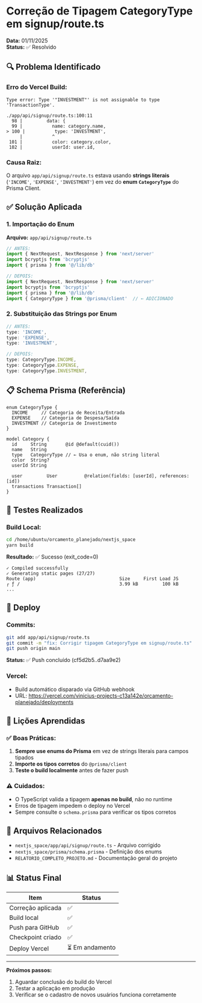 
# Correção de Tipagem CategoryType em signup/route.ts

**Data:** 01/11/2025  
**Status:** ✅ Resolvido

## 🔍 Problema Identificado

### Erro do Vercel Build:
```
Type error: Type '"INVESTMENT"' is not assignable to type 'TransactionType'.

./app/api/signup/route.ts:100:11
  98 |         data: {
  99 |           name: category.name,
> 100 |           type: 'INVESTMENT',
     |           ^
 101 |           color: category.color,
 102 |           userId: user.id,
```

### Causa Raiz:
O arquivo `app/api/signup/route.ts` estava usando **strings literais** (`'INCOME'`, `'EXPENSE'`, `'INVESTMENT'`) em vez do **enum `CategoryType`** do Prisma Client.

## ✅ Solução Aplicada

### 1. Importação do Enum
**Arquivo:** `app/api/signup/route.ts`

```typescript
// ANTES:
import { NextRequest, NextResponse } from 'next/server'
import bcryptjs from 'bcryptjs'
import { prisma } from '@/lib/db'

// DEPOIS:
import { NextRequest, NextResponse } from 'next/server'
import bcryptjs from 'bcryptjs'
import { prisma } from '@/lib/db'
import { CategoryType } from '@prisma/client'  // ← ADICIONADO
```

### 2. Substituição das Strings por Enum

```typescript
// ANTES:
type: 'INCOME',
type: 'EXPENSE',
type: 'INVESTMENT',

// DEPOIS:
type: CategoryType.INCOME,
type: CategoryType.EXPENSE,
type: CategoryType.INVESTMENT,
```

## 📋 Schema Prisma (Referência)

```prisma
enum CategoryType {
  INCOME     // Categoria de Receita/Entrada
  EXPENSE    // Categoria de Despesa/Saída
  INVESTMENT // Categoria de Investimento
}

model Category {
  id     String       @id @default(cuid())
  name   String
  type   CategoryType // ← Usa o enum, não string literal
  color  String?
  userId String
  
  user         User          @relation(fields: [userId], references: [id])
  transactions Transaction[]
}
```

## 🧪 Testes Realizados

### Build Local:
```bash
cd /home/ubuntu/orcamento_planejado/nextjs_space
yarn build
```

**Resultado:** ✅ Sucesso (exit_code=0)

```
✓ Compiled successfully
✓ Generating static pages (27/27)
Route (app)                               Size     First Load JS
┌ ƒ /                                     3.99 kB         100 kB
...
```

## 🚀 Deploy

### Commits:
```bash
git add app/api/signup/route.ts
git commit -m "fix: Corrigir tipagem CategoryType em signup/route.ts"
git push origin main
```

**Status:** ✅ Push concluído (cf5d2b5..d7aa9e2)

### Vercel:
- Build automático disparado via GitHub webhook
- URL: https://vercel.com/vinicius-projects-c13a142e/orcamento-planejado/deployments

## 📝 Lições Aprendidas

### ✅ Boas Práticas:
1. **Sempre use enums do Prisma** em vez de strings literais para campos tipados
2. **Importe os tipos corretos** do `@prisma/client`
3. **Teste o build localmente** antes de fazer push

### ⚠️ Cuidados:
- O TypeScript valida a tipagem **apenas no build**, não no runtime
- Erros de tipagem impedem o deploy no Vercel
- Sempre consulte o `schema.prisma` para verificar os tipos corretos

## 🔗 Arquivos Relacionados

- `nextjs_space/app/api/signup/route.ts` - Arquivo corrigido
- `nextjs_space/prisma/schema.prisma` - Definição dos enums
- `RELATORIO_COMPLETO_PROJETO.md` - Documentação geral do projeto

## 📊 Status Final

| Item | Status |
|------|--------|
| Correção aplicada | ✅ |
| Build local | ✅ |
| Push para GitHub | ✅ |
| Checkpoint criado | ✅ |
| Deploy Vercel | ⏳ Em andamento |

---

**Próximos passos:**
1. Aguardar conclusão do build do Vercel
2. Testar a aplicação em produção
3. Verificar se o cadastro de novos usuários funciona corretamente
